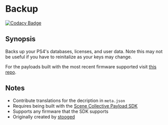 Backup
===
[![Codacy Badge](https://app.codacy.com/project/badge/Grade/8fbd4e1de45e434bb59cee5afb2c1a1e)](https://www.codacy.com/gh/Scene-Collective/ps4-backup/dashboard)

## Synopsis
Backs up your PS4's databases, licenses, and user data. Note this may not be useful if you have to reinitalize as your keys may change.

For the payloads built with the most recent firmware supported visit [this repo].

## Notes
- Contribute translations for the decription in `meta.json`
- Requires being built with the [Scene Collective Payload SDK]
- Supports any firmware that the SDK supports
- Originally created by [stooged]

[//]: #
  [Scene Collective Payload SDK]: <https://github.com/Scene-Collective/ps4-payload-sdk>
  [this repo]: <https://github.com/Scene-Collective/ps4-payload-repo>
  [stooged]: <https://github.com/stooged/DB_SG_Backup-50X>
